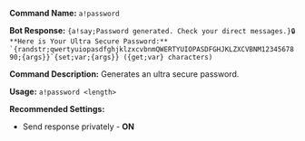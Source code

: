 **Command Name:**
`a!password`

**Bot Response:**
```{a!say;Password generated. Check your direct messages.}🔒 **Here is Your Ultra Secure Password:** `{randstr;qwertyuiopasdfghjklzxcvbnmQWERTYUIOPASDFGHJKLZXCVBNM1234567890;{args}}`{set;var;{args}} ({get;var} characters)```

**Command Description:**
Generates an ultra secure password.

**Usage:** `a!password <length>`

**Recommended Settings:**
* Send response privately - __ON__
